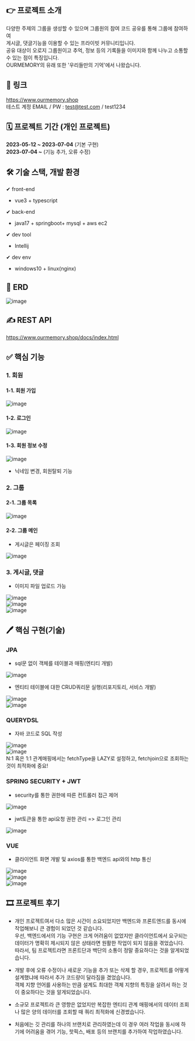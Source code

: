 
## 👉 프로젝트 소개
다양한 주제의 그룹을 생성할 수 있으며 그룹원의 참여 코드 공유를 통해 그룹에 참여하여 <br>
게시글, 댓글기능을 이용할 수 있는 프라이빗 커뮤니티입니다. <br>
공유 대상이 오로지 그룹원이고 추억, 정보 등의 기록들을 이미지와 함께 나누고 소통할 수 있는 점이 특징입니다.<br>
OURMEMORY의 유래 또한 '우리들만의 기억'에서 나왔습니다. <br>

## 🔗 링크
https://www.ourmemory.shop <br>
테스트 계정 EMAIL / PW : test@test.com / test1234

## 🗓 프로젝트 기간 (개인 프로젝트)
<b>2023-05-12 ~ 2023-07-04</b> (기본 구현) <br>
<b>2023-07-04 ~</b> (기능 추가, 오류 수정)

## 🛠 기술 스택, 개발 환경
✔ front-end <br>
- vue3 + typescript <br>

✔ back-end <br>
- java17 + springboot+ mysql + aws ec2 <br>

✔ dev tool <br>
- Intellij <br>

✔ dev env <br>
- windows10 + linux(nginx) <br>


## 📜 ERD
![image](https://github.com/terranking1/ourmemory/assets/92567159/04801060-93f3-4870-84bf-a91e9aaa400c)


## ✍ REST API
https://www.ourmemory.shop/docs/index.html

## ✅ 핵심 기능

### 1. 회원
#### 1-1. 회원 가입
![image](https://github.com/terranking1/ourmemory/assets/92567159/467dfc2c-baca-4a39-9d3e-31f4fe85d666)

#### 1-2. 로그인
![image](https://github.com/terranking1/ourmemory/assets/92567159/290f86a4-c13f-4b3e-98d1-c47e8877d2ac)

#### 1-3. 회원 정보 수정
![image](https://github.com/terranking1/ourmemory/assets/92567159/6f4b43dd-dd28-4b7b-9abb-e6d342f35b58)

- 닉네임 변경, 회원탈퇴 기능 <br>

### 2. 그룹

#### 2-1. 그룹 목록
![image](https://github.com/terranking1/ourmemory/assets/92567159/77f650ad-d0db-4d6c-a600-3618d016d3cd)

#### 2-2. 그룹 메인
- 게시글은 페이징 조회

![image](https://github.com/terranking1/ourmemory/assets/92567159/2217bae0-620b-4949-aaee-7864f44f901b)

### 3. 게시글, 댓글
- 이미지 파일 업로드 가능 <br>

![image](https://github.com/terranking1/ourmemory/assets/92567159/6dcd6691-d374-4293-a734-508cdc8e46ca) <br>
![image](https://github.com/terranking1/ourmemory/assets/92567159/56bc725f-0dcd-4884-807c-6a2c31a9ff0b) <br>
![image](https://github.com/terranking1/ourmemory/assets/92567159/683b7dc8-08a4-440d-b3b0-e2523aafcf60)

## 🖊 핵심 구현(기술)
### JPA

- sql문 없이 객체를 테이블과 매핑(엔티티 개발) <br>

![image](https://github.com/terranking1/ourmemory/assets/92567159/a0ab819f-4010-4fd5-884e-02e1b9dba4a7)

- 엔티티 테이블에 대한 CRUD쿼리문 실행(리포지토리, 서비스 개발) <br>

![image](https://github.com/terranking1/ourmemory/assets/92567159/769c8e5a-33c1-4601-878b-d642a93d3d7d) <br>
![image](https://github.com/terranking1/ourmemory/assets/92567159/aee6ee3a-3dbf-4611-8007-c9110a287084)

### QUERYDSL

- 자바 코드로 SQL 작성 <br>

![image](https://github.com/terranking1/ourmemory/assets/92567159/557da7d0-d85d-4c0c-b4af-dacc3672f6ea) <br>
![image](https://github.com/terranking1/ourmemory/assets/92567159/e54bba49-f049-4d8b-a743-5a37e1bf2b7a) <br>
N:1 혹은 1:1 관계매핑에서는 fetchType을 LAZY로 설정하고, fetchjoin으로 조회하는 것이 최적화에 중요!

### SPRING SECURITY + JWT

- security를 통한 권한에 따른 컨트롤러 접근 제어 <br>

![image](https://github.com/terranking1/ourmemory/assets/92567159/283d5e05-1dc9-49b8-a5b1-ba05e02e3d11)

- jwt토큰을 통한 api요청 권한 관리 => 로그인 관리 <br>

![image](https://github.com/terranking1/ourmemory/assets/92567159/d6fa0464-2f0e-4583-95d9-43970deb2d63)

### VUE

- 클라이언트 화면 개발 및 axios를 통한 백엔드 api와의 http 통신 <br>

![image](https://github.com/terranking1/ourmemory/assets/92567159/10cc27cd-369d-42bd-b75c-f17be8235335) <br>
![image](https://github.com/terranking1/ourmemory/assets/92567159/f9f7df80-435f-4eac-b99a-a8110d4eb002) <br>
![image](https://github.com/terranking1/ourmemory/assets/92567159/c8673a8b-55be-4172-b37a-02f7487b4821) <br>

## 🎞 프로젝트 후기
- 개인 프로젝트여서 다소 많은 시간이 소요되었지만 백엔드와 프론트엔드를 동시에 작업해보니 큰 경험이 되었던 것 같습니다. <br>
우선, 백엔드에서의 기능 구현은 크게 어려움이 없었지만 클라이언트에서 요구되는 데이터가 명확히 제시되지 않은 상태라면 원활한 작업이 되지 않음을 겪었습니다.
따라서, 팀 프로젝트라면 프론트단과 백단의 소통이 정말 중요하다는 것을 알게되었습니다.

- 개발 후에 오류 수정이나 새로운 기능을 추가 또는 삭제 할 경우, 프로젝트를 어떻게 설계했냐에 따라서 추가 코드량이 달라짐을 겼었습니다. <br>
객체 지향 언어를 사용하는 만큼 설계도 최대한 객체 지향의 특징을 살려서 하는 것이 중요하다는 것을 알게되었습니다.

- 소규모 프로젝트라 큰 영향은 없었지만 복잡한 엔티티 관계 매핑에서의 데이터 조회나 많은 양의 데이터를 조회할 때 쿼리 최적화에 신경썼습니다.

- 처음에는 깃 관리를 하나의 브랜치로 관리하였는데 이 경우 여러 작업을 동시에 하기에 어려움을 겪어 기능, 핫픽스, 배포 등의 브랜치를 추가하여 작업하였습니다.


















